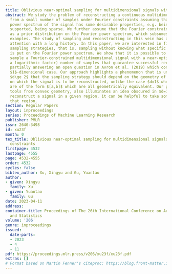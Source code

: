 ```yaml
---
title: Oblivious near-optimal sampling for multidimensional signals with Fourier constraints
abstract: We study the problem of reconstructing a continuous multidimensional signal
  from a small number of samples under Fourier constraints assuming that the Fourier
  power spectrum of the signal has some desirable properties, e.g. being compactly
  supported, being sparse. We further assume that the Fourier constraint can be expressed
  as a prior distribution on the Fourier power spectrum, which subsumes the aforementioned
  examples. The study of sampling and reconstructing in this vein has attracted much
  attention with a long history. In this paper, we are interested in finding oblivious
  sampling strategies, that is, sampling without knowing what specific constraint
  is put on the Fourier power spectrum. We show that it is possible to obliviously
  sample a Fourier-constrained multidimensional signal with a near-optimal (up to
  a logarithmic factor) number of samples that guarantee successful reconstruction,
  partially answering an open question in Avron et al. (2019) which considered the
  $1$-dimensional case. Our approach highlights a phenomenon that is unique for dimension
  $d\ge 2$ that the sampling strategy should depend on the geometry of the region
  on which the signal is to be reconstructed, unlike the case $d=1$ where all regions
  are of the form $[a,b]$ which are all geometrically equivalent. Our proof, using
  tools from convex geometry, also illuminates an idea obscured in $d=1$, that to
  reconstruct a signal in a given region, it can be helpful to take some samples outside
  that region.
section: Regular Papers
layout: inproceedings
series: Proceedings of Machine Learning Research
publisher: PMLR
issn: 2640-3498
id: xu23f
month: 0
tex_title: Oblivious near-optimal sampling for multidimensional signals with Fourier
  constraints
firstpage: 4532
lastpage: 4555
page: 4532-4555
order: 4532
cycles: false
bibtex_author: Xu, Xingyu and Gu, Yuantao
author:
- given: Xingyu
  family: Xu
- given: Yuantao
  family: Gu
date: 2023-04-11
address:
container-title: Proceedings of The 26th International Conference on Artificial Intelligence
  and Statistics
volume: '206'
genre: inproceedings
issued:
  date-parts:
  - 2023
  - 4
  - 11
pdf: https://proceedings.mlr.press/v206/xu23f/xu23f.pdf
extras: []
# Format based on Martin Fenner's citeproc: https://blog.front-matter.io/posts/citeproc-yaml-for-bibliographies/
---
```

